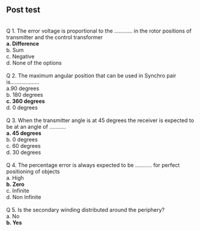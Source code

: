## Post test
<br>
Q 1. The error voltage is proportional to the ............ in the rotor positions of transmitter and the  control transformer<br>
<b>a. Difference<br></b>
b. Sum <br>
c. Negative <br>
d. None of the options<br>

<br>
Q 2. The maximum angular position that can be used in Synchro pair is...................<br>
a.90 degrees<br>
b. 180 degrees<br>
<b>c. 360 degrees<br></b>
d. 0 degrees <br>

<br>
Q 3. When the transmitter angle is at 45 degrees the receiver is expected to be at an angle of ...........<br>
<b>a. 45 degrees<br></b>
b. 0 degrees<br>
c. 60 degrees<br>
d. 30 degrees<br>

<br>
Q 4. The percentage error is always expected to be ........... for perfect positioning of objects<br>
a. High<br>
<b>b. Zero <br></b>
c. Infinite<br>
d. Non Infinite<br>

<br>
Q 5.  Is the secondary winding distributed around the periphery?<br>
a. No<br>
<b>b. Yes<br></b>

